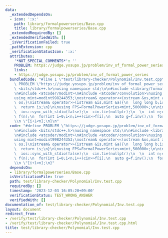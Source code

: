 ```yaml
---
data:
  _extendedDependsOn:
  - icon: ':x:'
    path: library/formalpowerseries/Base.cpp
    title: library/formalpowerseries/Base.cpp
  _extendedRequiredBy: []
  _extendedVerifiedWith: []
  _isVerificationFailed: true
  _pathExtension: cpp
  _verificationStatusIcon: ':x:'
  attributes:
    '*NOT_SPECIAL_COMMENTS*': ''
    PROBLEM: https://judge.yosupo.jp/problem/inv_of_formal_power_series
    links:
    - https://judge.yosupo.jp/problem/inv_of_formal_power_series
  bundledCode: "#line 1 \"test/library-checker/Polynomial/Inv.test.cpp\"\n#define\
    \ PROBLEM \"https://judge.yosupo.jp/problem/inv_of_formal_power_series\"\n#include\
    \ <bits/stdc++.h>\nusing namespace std;\n\n#include <library/formalpowerseries/Base.cpp>\n\
    \n#include <atcoder/modint>\n#include <atcoder/convolution>\nusing namespace atcoder;\n\
    using mint=modint998244353;\nostream& operator<<(ostream &os,mint a){os<<a.val();return\
    \ os;}\nistream& operator>>(istream &is,mint &a){\n  long long b;is>>b;a=b;\n\
    \  return is;\n}\n\nusing FPS=FormalPowerSeries<mint,500000>;\n\nint main(){\n\
    \  ios::sync_with_stdio(false);\n  cin.tie(nullptr);\n  \n  int n;cin>>n;\n  FPS\
    \ f(n);\n  for(int i=0;i<n;i++)cin>>f[i];\n  auto g=f.inv();\n  for(int i=0;i<n;i++)cout<<g[i]<<\"\
    \\n \"[i+1<n];\n}\n"
  code: "#define PROBLEM \"https://judge.yosupo.jp/problem/inv_of_formal_power_series\"\
    \n#include <bits/stdc++.h>\nusing namespace std;\n\n#include <library/formalpowerseries/Base.cpp>\n\
    \n#include <atcoder/modint>\n#include <atcoder/convolution>\nusing namespace atcoder;\n\
    using mint=modint998244353;\nostream& operator<<(ostream &os,mint a){os<<a.val();return\
    \ os;}\nistream& operator>>(istream &is,mint &a){\n  long long b;is>>b;a=b;\n\
    \  return is;\n}\n\nusing FPS=FormalPowerSeries<mint,500000>;\n\nint main(){\n\
    \  ios::sync_with_stdio(false);\n  cin.tie(nullptr);\n  \n  int n;cin>>n;\n  FPS\
    \ f(n);\n  for(int i=0;i<n;i++)cin>>f[i];\n  auto g=f.inv();\n  for(int i=0;i<n;i++)cout<<g[i]<<\"\
    \\n \"[i+1<n];\n}"
  dependsOn:
  - library/formalpowerseries/Base.cpp
  isVerificationFile: true
  path: test/library-checker/Polynomial/Inv.test.cpp
  requiredBy: []
  timestamp: '2023-12-03 16:05:20+09:00'
  verificationStatus: TEST_WRONG_ANSWER
  verifiedWith: []
documentation_of: test/library-checker/Polynomial/Inv.test.cpp
layout: document
redirect_from:
- /verify/test/library-checker/Polynomial/Inv.test.cpp
- /verify/test/library-checker/Polynomial/Inv.test.cpp.html
title: test/library-checker/Polynomial/Inv.test.cpp
---
```

